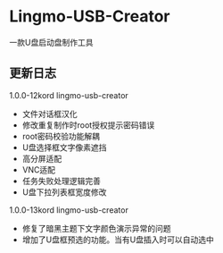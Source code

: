 # Lingmo-USB-Creator

一款U盘启动盘制作工具

## 更新日志

1.0.0-12kord lingmo-usb-creator

- 文件对话框汉化
- 修改重复制作时root授权提示密码错误
- root密码校验功能解耦
- U盘选择框文字像素遮挡
- 高分屏适配
- VNC适配
- 任务失败处理逻辑完善
- U盘下拉列表框宽度修改

1.0.0-13kord lingmo-usb-creator

- 修复了暗黑主题下文字颜色演示异常的问题
- 增加了U盘框预选的功能。当有U盘插入时可以自动选中
